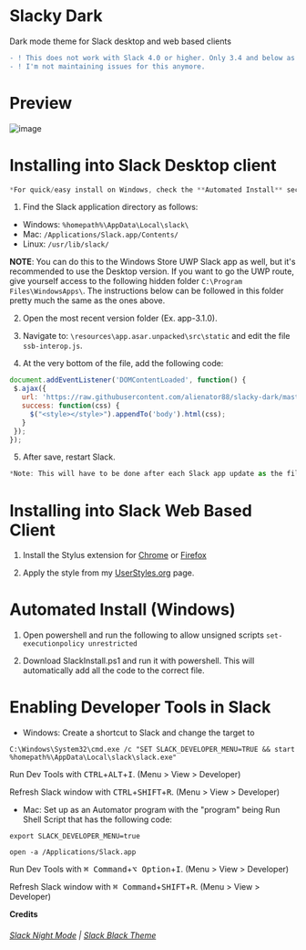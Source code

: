 # Slacky Dark
Dark mode theme for Slack desktop and web based clients
```diff
- ! This does not work with Slack 4.0 or higher. Only 3.4 and below as it requires a new process to unpack the app.asar file.
- ! I'm not maintaining issues for this anymore. 
```

# Preview
![image](https://user-images.githubusercontent.com/6263626/45646513-cc3e1100-ba80-11e8-817c-368b6525f7df.PNG)

# Installing into Slack Desktop client
```javascript
*For quick/easy install on Windows, check the **Automated Install** section at the bottom.
```

1. Find the Slack application directory as follows:
* Windows: `%homepath%\AppData\Local\slack\`
* Mac: `/Applications/Slack.app/Contents/`
* Linux: `/usr/lib/slack/`

**NOTE**: You can do this to the Windows Store UWP Slack app as well, but it's recommended to use the Desktop version. If you want to go the UWP route, give yourself access to the following hidden folder `C:\Program Files\WindowsApps\`. The instructions below can be followed in this folder pretty much the same as the ones above.

2. Open the most recent version folder (Ex. app-3.1.0).

3. Navigate to: `\resources\app.asar.unpacked\src\static` and edit the file `ssb-interop.js`.

4. At the very bottom of the file, add the following code:

```javascript
document.addEventListener('DOMContentLoaded', function() {
 $.ajax({
   url: 'https://raw.githubusercontent.com/alienator88/slacky-dark/master/dark.css',
   success: function(css) {
     $("<style></style>").appendTo('body').html(css);
   }
 });
});
```
5. After save, restart Slack.

```javascript
*Note: This will have to be done after each Slack app update as the file is overwritten.*
```

# Installing into Slack Web Based Client

1. Install the Stylus extension for [Chrome](https://chrome.google.com/webstore/detail/stylus/clngdbkpkpeebahjckkjfobafhncgmne?hl=en) or [Firefox](https://addons.mozilla.org/en-US/firefox/addon/styl-us/)

2. Apply the style from my [UserStyles.org](https://userstyles.org/styles/164675/slacky-dark) page.

# Automated Install (Windows)

1. Open powershell and run the following to allow unsigned scripts ```set-executionpolicy unrestricted```

2. Download SlackInstall.ps1 and run it with powershell. This will automatically add all the code to the correct file.

# Enabling Developer Tools in Slack

* Windows: Create a shortcut to Slack and change the target to 

`C:\Windows\System32\cmd.exe /c "SET SLACK_DEVELOPER_MENU=TRUE && start %homepath%\AppData\Local\slack\slack.exe"`

Run Dev Tools with <kbd>CTRL</kbd>+<kbd>ALT</kbd>+<kbd>I</kbd>. (Menu > View > Developer) 

Refresh Slack window with <kbd>CTRL</kbd>+<kbd>SHIFT</kbd>+<kbd>R</kbd>. (Menu > View > Developer)

* Mac: Set up as an Automator program with the "program" being Run Shell Script that has the following code:

```
export SLACK_DEVELOPER_MENU=true

open -a /Applications/Slack.app
```

Run Dev Tools with <kbd>⌘ Command</kbd>+<kbd>⌥ Option</kbd>+<kbd>I</kbd>.  (Menu > View > Developer) 

Refresh Slack window with <kbd>⌘ Command</kbd>+<kbd>SHIFT</kbd>+<kbd>R</kbd>.  (Menu > View > Developer) 

**Credits**
###### [Slack Night Mode](https://github.com/laCour/slack-night-mode) | [Slack Black Theme](https://github.com/widget-/slack-black-theme)

